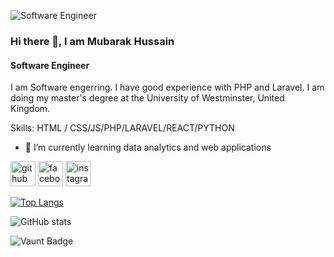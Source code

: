 
![Software Engineer](https://scontent.flhr4-4.fna.fbcdn.net/v/t39.30808-6/451617009_3703980553209064_2098783516663836697_n.jpg?_nc_cat=103&ccb=1-7&_nc_sid=6ee11a&_nc_ohc=wP175tF69RwQ7kNvgHyS3Nk&_nc_ht=scontent.flhr4-4.fna&gid=AlUoGfebUn4GjeeisEpERzL&oh=00_AYBc02AzWpjKkE23skxsSpqvWnC0YDxe_nSqteAn9UKLfw&oe=66B15318)

### Hi there 👋, I am Mubarak Hussain 
#### Software Engineer

I am Software engerring. I have good experience with PHP and Laravel.
I am doing my master's degree at the University of Westminster, United Kingdom. 

Skills:  HTML / CSS/JS/PHP/LARAVEL/REACT/PYTHON 

- 🌱 I’m currently learning data analytics and web applications  


[<img src='https://cdn.jsdelivr.net/npm/simple-icons@3.0.1/icons/github.svg' alt='github' height='40'>](https://github.com/MubarakMumin)  [<img src='https://cdn.jsdelivr.net/npm/simple-icons@3.0.1/icons/facebook.svg' alt='facebook' height='40'>](https://www.facebook.com/mubarak.yt)  [<img src='https://cdn.jsdelivr.net/npm/simple-icons@3.0.1/icons/instagram.svg' alt='instagram' height='40'>](https://www.instagram.com/mubarakwebbd/)  

[![Top Langs](https://github-readme-stats.vercel.app/api/top-langs/?username=MubarakMumin)](https://github.com/anuraghazra/github-readme-stats)

![GitHub stats](https://github-readme-stats.vercel.app/api?username=MubarakMumin&show_icons=true&count_private=true)  

![Vaunt Badge](https://api.vaunt.dev/v1/github/entities/MubarakMumin/contributions?format=svg&private=true)  

